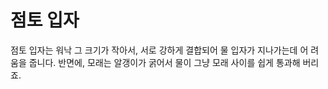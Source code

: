 # 점토 입자

점토 입자는 워낙 그 크기가 작아서, 서로 강하게 결합되어 물 입자가 지나가는데 어
려움을 줍니다. 반면에, 모래는 알갱이가 굵어서 물이 그냥 모래 사이를 쉽게 통과해
버리죠.

